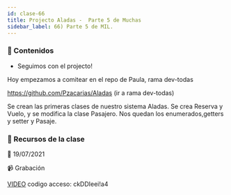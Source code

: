 ```yaml
---
id: clase-66
title: Projecto Aladas -  Parte 5 de Muchas
sidebar_label: 66) Parte 5 de MIL.
---
```




### 📝 Contenidos

- Seguimos con el projecto!

Hoy empezamos a comitear en el repo de Paula, rama dev-todas


https://github.com/Pzacarias/Aladas  (ir a rama dev-todas)

Se crean las primeras clases de nuestro sistema Aladas.
Se crea Reserva y Vuelo, y se modifica la clase Pasajero. Nos quedan los enumerados,getters y setter y Pasaje.




### 🚀 Recursos de la clase

📆 19/07/2021

📹 Grabación

[VIDEO](https://us02web.zoom.us/rec/share/0SkkXHOQ0O5Mndfb3Wqn54WUtCrnTDpKxMB8m4zBdl7g11onWbg55fp6Ic3xe-TW.H-oNfS3zfSxbDqF-)
codigo acceso: ckDDIeei!a4
